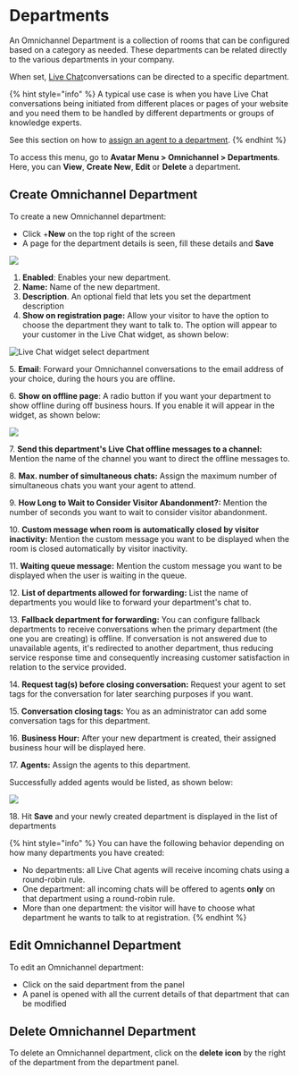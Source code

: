 # Departments

An Omnichannel Department is a collection of rooms that can be configured based on a category as needed. These departments can be related directly to the various departments in your company.

When set, [Live Chat](livechat-widget-installation.md)conversations can be directed to a specific department.

{% hint style="info" %}
A typical use case is when you have Live Chat conversations being initiated from different places or pages of your website and you need them to be handled by different departments or groups of knowledge experts.

See this section on how to [assign an agent to a department](agents.md#assign-omnichannel-agent-to-a-department).
{% endhint %}

To access this menu, go to **Avatar Menu > Omnichannel > Departments**. Here, you can **View**, **Create New**, **Edit** or **Delete** a department.

## **Create Omnichannel Department**

To create a new Omnichannel department:

* Click +**New** on the top right of the screen
* A page for the department details is seen, fill these details and **Save**

![](../../.gitbook/assets/2022-01-01\_15-46-46.png)

1. **Enabled**: Enables your new department.
2. **Name:** Name of the new department.
3. **Description**. An optional field that lets you set the department description
4. **Show on registration page:** Allow your visitor to have the option to choose the department they want to talk to. The option will appear to your customer in the Live Chat widget, as shown below:

![Live Chat widget select department](../../.gitbook/assets/Live%20Chat%20widget%20select%20department)

5\. **Email**: Forward your Omnichannel conversations to the email address of your choice, during the hours you are offline.

6\. **Show on offline page**: A radio button if you want your department to show offline during off business hours. If you enable it will appear in the widget, as shown below:

![](<../../.gitbook/assets/11 (1).png>)

7\. **Send this department's Live Chat offline messages to a channel:** Mention the name of the channel you want to direct the offline messages to.

8\. **Max. number of simultaneous chats:** Assign the maximum number of simultaneous chats you want your agent to attend.

9\. **How Long to Wait to Consider Visitor Abandonment?:** Mention the number of seconds you want to wait to consider visitor abandonment.

10\. **Custom message when room is automatically closed by visitor inactivity:** Mention the custom message you want to be displayed when the room is closed automatically by visitor inactivity.

11\. **Waiting queue message:** Mention the custom message you want to be displayed when the user is waiting in the queue.

12\. **List of departments allowed for forwarding:** List the name of departments you would like to forward your department's chat to.

13\. **Fallback department for forwarding:** You can configure fallback departments to receive conversations when the primary department (the one you are creating) is offline. If conversation is not answered due to unavailable agents, it's redirected to another department, thus reducing service response time and consequently increasing customer satisfaction in relation to the service provided.

14\. **Request tag(s) before closing conversation:** Request your agent to set tags for the conversation for later searching purposes if you want.

15\. **Conversation closing tags:** You as an administrator can add some conversation tags for this department.

16\. **Business Hour:** After your new department is created, their assigned business hour will be displayed here.

17\. **Agents:** Assign the agents to this department.

Successfully added agents would be listed, as shown below:

![](<../../.gitbook/assets/2022-01-01\_16-32-28 (1).png>)

18\. Hit **Save** and your newly created department is displayed in the list of departments

{% hint style="info" %}
You can have the following behavior depending on how many departments you have created:

* No departments: all Live Chat agents will receive incoming chats using a round-robin rule.
* One department: all incoming chats will be offered to agents **only** on that department using a round-robin rule.
* More than one department: the visitor will have to choose what department he wants to talk to at registration.
{% endhint %}

## Edit Omnichannel Department

To edit an Omnichannel department:

* Click on the said department from the panel
* A panel is opened with all the current details of that department that can be modified

## Delete Omnichannel Department

To delete an Omnichannel department, click on the **delete icon** by the right of the department from the department panel.
